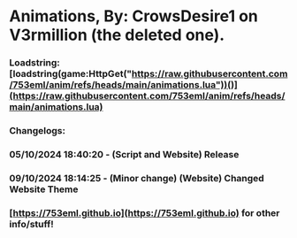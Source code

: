 # Animations, By: CrowsDesire1 on V3rmillion (the deleted one).

### Loadstring: [loadstring(game:HttpGet("https://raw.githubusercontent.com/753eml/anim/refs/heads/main/animations.lua"))()](https://raw.githubusercontent.com/753eml/anim/refs/heads/main/animations.lua)

### Changelogs:

### 05/10/2024 18:40:20 - (Script and Website) Release

### 09/10/2024 18:14:25 - (Minor change) (Website) Changed Website Theme

### [https://753eml.github.io](https://753eml.github.io) for other info/stuff!

